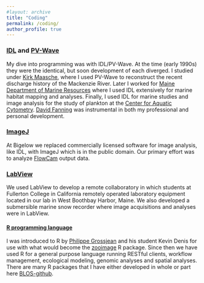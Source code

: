 ```yaml
---
#layout: archive
title: "Coding"
permalink: /coding/
author_profile: true
---
```



### [IDL](https://www.l3harrisgeospatial.com/Software-Technology/IDL) and [PV-Wave](https://www.perforce.com/products/pv-wave)

My dive into programming was with IDL/PV-Wave.  At the time (early 1990s) they were the identical, but soon development of each diverged.  I studied under [Kirk Maasche](https://umaine.edu/earthclimate/people/kirk-maasch/), where I used PV-Wave to reconstruct the recent discharge history of the Mackenzie River. Later I worked for [Maine Department of Marine Resources](https://www.maine.gov/dmr/) where I used IDL extensively for marine habitat mapping and analyses.  Finally, I used IDL for marine studies and image analysis for the study of plankton at the [Center for Aquatic Cytometry](https://www.bigelow.org/services/fac/). [David Fanning](http://www.idlcoyote.com/) was instrumental in both my professional and personal development.

### [ImageJ](https://imagej.nih.gov/ij/)

At Bigelow we replaced commercially licensed software for image analysis, like IDL, with ImageJ which is in the public domain. Our primary effort was to analyze [FlowCam](https://www.fluidimaging.com/products) output data.

### [LabView](https://www.ni.com/en-us/shop/labview.html)

We used LabView to develop a remote collaboratory in which students at Fullerton College in California remotely operated laboratory equipment located in our lab in West Boothbay Harbor, Maine. We also developed a submersible marine snow recorder where image acquisitions and analyses were in LabView.

#### [R programming language](https://www.r-project.org/)

I was introduced to R by [Philippe Grossjean](https://phgrosjean.sciviews.org/) and his student Kevin Denis for use with what would become the [zooimage](https://cran.rstudio.com/web/packages/zooimage/index.html) R package. Since then we have used R for a general purpose language running RESTful clients, workflow management, ecological modeling, genomic analyses and spatial analyses. There are many R packages that I have either developed in whole or part here [BLOS-github](https://github.com/BigelowLab).


